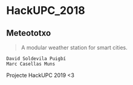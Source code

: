 # HackUPC_2018

## Meteototxo

> A modular weather station for smart cities.

```
David Soldevila Puigbí
Marc Casellas Muns
```

Projecte HackUPC 2019
<3
